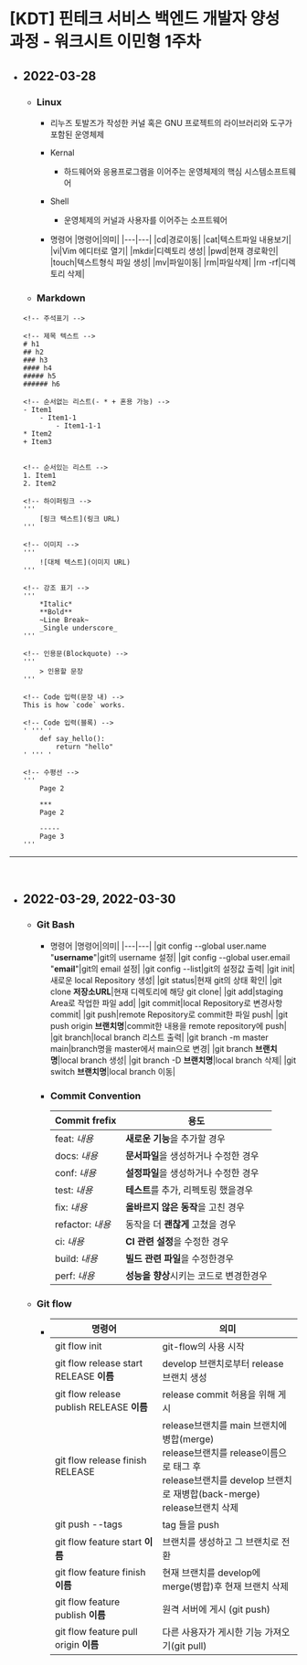 # [KDT] 핀테크 서비스 백엔드 개발자 양성 과정 - 워크시트 이민형 1주차

- ## 2022-03-28
    - ### Linux
        - 리누즈 토발즈가 작성한 커널 혹은 GNU 프로젝트의 라이브러리와 도구가 포함된 운영체제
        
        - Kernal
            - 하드웨어와 응용프로그램을 이어주는 운영체제의 핵심 시스템소프트웨어
        - Shell
            - 운영체제의 커널과 사용자를 이어주는 소프트웨어

        - 명령어
            |명령어|의미|
            |---|---|
            |cd|경로이동|
            |cat|텍스트파일 내용보기|
            |vi|Vim 에디터로 열기|
            |mkdir|디렉토리 생성|
            |pwd|현재 경로확인|
            |touch|텍스트형식 파일 생성|
            |mv|파일이동|
            |rm|파일삭제|
            |rm -rf|디렉토리 삭제|


    - ### Markdown

    ~~~
    <!-- 주석표기 -->
        
    <!-- 제목 텍스트 -->
    # h1
    ## h2
    ### h3
    #### h4
    ##### h5
    ###### h6
    
    <!-- 순서없는 리스트(- * + 혼용 가능) -->
    - Item1
        - Item1-1
            - Item1-1-1
    * Item2
    + Item3
        

    <!-- 순서있는 리스트 -->
    1. Item1
    2. Item2
        
    <!-- 하이퍼링크 -->
    '''
        [링크 텍스트](링크 URL)
    '''
        
    <!-- 이미지 -->
    '''
        ![대체 텍스트](이미지 URL)
    '''
        
    <!-- 강조 표기 -->
    '''
        *Italic*
        **Bold**
        ~Line Break~
        _Single underscore_
    '''
    
    <!-- 인용문(Blockquote) -->
    '''
        > 인용할 문장
    '''
    
    <!-- Code 입력(문장 내) -->
    This is how `code` works.
    
    <!-- Code 입력(블록) -->
    ' ''' '
        def say_hello():
            return "hello"
    ' ''' '

    <!-- 수평선 -->
    '''
        Page 2

        ***
        Page 2

        -----
        Page 3
    '''
    ~~~
---
<br>

- ## 2022-03-29, 2022-03-30
    - ### Git Bash
        - 명령어
            |명령어|의미|
            |---|---|
            |git config --global user.name "**username**"|git의 username 설정|
            |git config --global user.email "**email**"|git의 email 설정|
            |git config --list|git의 설정값 출력|
            |git init|새로운 local Repository 생성|
            |git status|현재 git의 상태 확인|
            |git clone **저장소URL**|현재 디렉토리에 해당 git clone|
            |git add|staging Area로 작업한 파일 add|
            |git commit|local Repository로 변경사항 commit|
            |git push|remote Repository로 commit한 파일 push|
            |git push origin **브랜치명**|commit한 내용을 remote repository에 push|
            |git branch|local branch 리스트 출력|
            |git branch -m master main|branch명을 master에서 main으로 변경|
            |git branch **브랜치명**|local branch 생성|
            |git branch -D **브랜치명**|local branch 삭제|
            |git switch **브랜치명**|local branch 이동|

        - ### Commit Convention
            |Commit frefix|용도|
            |---|---|
            |feat: *내용*|**새로운 기능**을 추가할 경우|
            |docs: *내용*|**문서파일**을 생성하거나 수정한 경우|
            |conf: *내용*|**설정파일**을 생성하거나 수정한 경우|
            |test: *내용*|**테스트**를 추가, 리펙토링 했을경우|
            |fix: *내용*|**올바르지 않은 동작**을 고친 경우|
            |refactor: *내용*|동작을 더 **괜찮게** 고쳤을 경우|
            |ci: *내용*|**CI 관련 설정**을 수정한 경우|
            |build: *내용*|**빌드 관련 파일**을 수정한경우|
            |perf: *내용*|**성능을 향상**시키는 코드로 변경한경우|
    
    - ### Git flow
        -
            |명령어|의미|
            |---|---|
            |git flow init|git-flow의 사용 시작|
            |git flow release start RELEASE **이름**|develop 브랜치로부터 release 브랜치 생성|
            |git flow release publish RELEASE **이름**|release commit 허용을 위해 게시|
            |git flow release finish RELEASE|release브랜치를 main 브랜치에 병합(merge)  <br> release브랜치를 release이름으로 태그 후  <br>release브랜치를 develop 브랜치로 재병합(back-merge)  <br>release브랜치 삭제
            |git push --tags|tag 들을 push|
            |git flow feature start **이름**|브랜치를 생성하고 그 브랜치로 전환|
            |git flow feature finish **이름**|현재 브랜치를 develop에 merge(병합)후 현재 브랜치 삭제|
            |git flow feature publish **이름**|원격 서버에 게시 (git push)|
            |git flow feature pull origin **이름**|다른 사용자가 게시한 기능 가져오기(git pull)|
        
